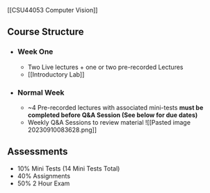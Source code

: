 [[CSU44053 Computer Vision]]
## Course Structure
- ### Week One
	- Two Live lectures + one or two pre-recorded Lectures
	- [[Introductory Lab]]
- ### Normal Week
	- ~4 Pre-recorded lectures with associated mini-tests **must be completed before Q&A Session (See below for due dates)**
	- Weekly Q&A Sessions to review material
![[Pasted image 20230910083628.png]]
## Assessments
- 10% Mini Tests (14 Mini Tests Total)
- 40% Assignments
- 50% 2 Hour Exam